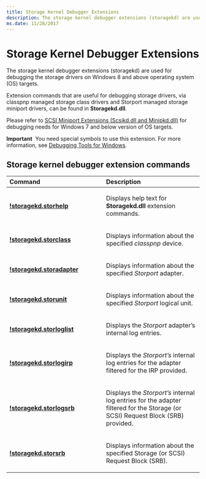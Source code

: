 ```yaml
---
title: Storage Kernel Debugger Extensions
description: The storage kernel debugger extensions (storagekd) are used for debugging the storage drivers on Windows 8 and above operating system (OS) targets.
ms.date: 11/28/2017
---
```


# Storage Kernel Debugger Extensions


The storage kernel debugger extensions (storagekd) are used for debugging the storage drivers on Windows 8 and above operating system (OS) targets.

Extension commands that are useful for debugging storage drivers, via classpnp managed storage class drivers and Storport managed storage miniport drivers, can be found in **Storagekd.dll**.

Please refer to [SCSI Miniport Extensions (Scsikd.dll and Minipkd.dll)](scsi-miniport-extensions--scsikd-dll-and-minipkd-dll-.md) for debugging needs for Windows 7 and below version of OS targets.

**Important**  You need special symbols to use this extension. For more information, see [Debugging Tools for Windows](index.md).

 

## <span id="Storage_kernel_debugger_extension_commands"></span><span id="storage_kernel_debugger_extension_commands"></span><span id="STORAGE_KERNEL_DEBUGGER_EXTENSION_COMMANDS"></span>Storage kernel debugger extension commands


<table>
<colgroup>
<col width="50%" />
<col width="50%" />
</colgroup>
<thead>
<tr class="header">
<th align="left">Command</th>
<th align="left">Description</th>
</tr>
</thead>
<tbody>
<tr class="odd">
<td align="left"><p><span id="_storagekd.storhelp"></span><span id="_STORAGEKD.STORHELP"></span><strong><a href="-storagekd-storhelp.md" data-raw-source="[!storagekd.storhelp](-storagekd-storhelp.md)">!storagekd.storhelp</a></strong></p></td>
<td align="left"><p>Displays help text for <strong>Storagekd.dll</strong> extension commands.</p></td>
</tr>
<tr class="even">
<td align="left"><p><span id="_storagekd.storclass"></span><span id="_STORAGEKD.STORCLASS"></span><strong><a href="-storagekd-storclass.md" data-raw-source="[!storagekd.storclass](-storagekd-storclass.md)">!storagekd.storclass</a></strong></p></td>
<td align="left"><p>Displays information about the specified <em>classpnp</em> device.</p></td>
</tr>
<tr class="odd">
<td align="left"><p><span id="_storagekd.storadapter"></span><span id="_STORAGEKD.STORADAPTER"></span><strong><a href="-storagekd-storadapter.md" data-raw-source="[!storagekd.storadapter](-storagekd-storadapter.md)">!storagekd.storadapter</a></strong></p></td>
<td align="left"><p>Displays information about the specified <em>Storport</em> adapter.</p></td>
</tr>
<tr class="even">
<td align="left"><p><span id="_storagekd.storunit"></span><span id="_STORAGEKD.STORUNIT"></span><strong><a href="-storagekd-storunit.md" data-raw-source="[!storagekd.storunit](-storagekd-storunit.md)">!storagekd.storunit</a></strong></p></td>
<td align="left"><p>Displays information about the specified <em>Storport</em> logical unit.</p></td>
</tr>
<tr class="odd">
<td align="left"><p><span id="_storagekd.storloglist"></span><span id="_STORAGEKD.STORLOGLIST"></span><strong><a href="-storagekd-storloglist.md" data-raw-source="[!storagekd.storloglist](-storagekd-storloglist.md)">!storagekd.storloglist</a></strong></p></td>
<td align="left"><p>Displays the <em>Storport</em> adapter’s internal log entries.</p></td>
</tr>
<tr class="even">
<td align="left"><p><span id="_storagekd.storlogirp"></span><span id="_STORAGEKD.STORLOGIRP"></span><strong><a href="-storagekd-storlogirp.md" data-raw-source="[!storagekd.storlogirp](-storagekd-storlogirp.md)">!storagekd.storlogirp</a></strong></p></td>
<td align="left"><p>Displays the <em>Storport’s</em> internal log entries for the adapter filtered for the IRP provided.</p></td>
</tr>
<tr class="odd">
<td align="left"><p><span id="_storagekd.storlogsrb"></span><span id="_STORAGEKD.STORLOGSRB"></span><strong><a href="-storagekd-storlogsrb.md" data-raw-source="[!storagekd.storlogsrb](-storagekd-storlogsrb.md)">!storagekd.storlogsrb</a></strong></p></td>
<td align="left"><p>Displays the <em>Storport’s</em> internal log entries for the adapter filtered for the Storage (or SCSI) Request Block (SRB) provided.</p></td>
</tr>
<tr class="even">
<td align="left"><p><span id="_storagekd.storsrb"></span><span id="_STORAGEKD.STORSRB"></span><strong><a href="-storagekd-storsrb.md" data-raw-source="[!storagekd.storsrb](-storagekd-storsrb.md)">!storagekd.storsrb</a></strong></p></td>
<td align="left"><p>Displays information about the specified Storage (or SCSI) Request Block (SRB).</p></td>
</tr>
</tbody>
</table>

 

 

 





